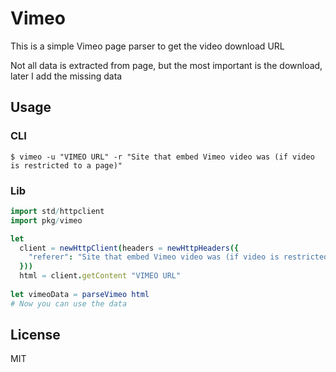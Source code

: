 # Vimeo

This is a simple Vimeo page parser to get the video download URL

Not all data is extracted from page, but the most important is the download, later I add the missing data

## Usage

### CLI

```
$ vimeo -u "VIMEO URL" -r "Site that embed Vimeo video was (if video is restricted to a page)"
```

### Lib

```nim
import std/httpclient
import pkg/vimeo

let
  client = newHttpClient(headers = newHttpHeaders({
    "referer": "Site that embed Vimeo video was (if video is restricted to a page)"
  }))
  html = client.getContent "VIMEO URL"
  
let vimeoData = parseVimeo html 
# Now you can use the data
```

## License

MIT

